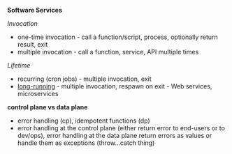 **Software Services**

*Invocation*

- one-time invocation - call a function/script, process, optionally return result, exit
- multiple invocation - call a function, service, API multiple times

*Lifetime*

- recurring (cron jobs) - multiple invocation, exit
- [long-running](https://medium.com/@itmarketplace.net/web-services-vs-microservices-7d2230480329) - multiple invocation, respawn on exit - Web services, microservices

**control plane vs data plane**

- error handling (cp), idempotent functions (dp)
- error handling at the control plane (either return error to end-users or to dev/ops), error handling at the data plane return errors as values or handle them as exceptions (throw...catch thing)

